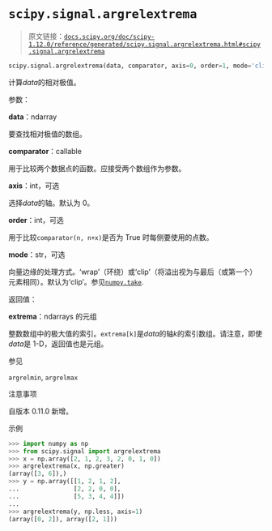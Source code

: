 # `scipy.signal.argrelextrema`

> 原文链接：[`docs.scipy.org/doc/scipy-1.12.0/reference/generated/scipy.signal.argrelextrema.html#scipy.signal.argrelextrema`](https://docs.scipy.org/doc/scipy-1.12.0/reference/generated/scipy.signal.argrelextrema.html#scipy.signal.argrelextrema)

```py
scipy.signal.argrelextrema(data, comparator, axis=0, order=1, mode='clip')
```

计算*data*的相对极值。

参数：

**data**：ndarray

要查找相对极值的数组。

**comparator**：callable

用于比较两个数据点的函数。应接受两个数组作为参数。

**axis**：int，可选

选择*data*的轴。默认为 0。

**order**：int，可选

用于比较`comparator(n, n+x)`是否为 True 时每侧要使用的点数。

**mode**：str，可选

向量边缘的处理方式。‘wrap’（环绕）或‘clip’（将溢出视为与最后（或第一个）元素相同）。默认为‘clip’。参见[`numpy.take`](https://numpy.org/devdocs/reference/generated/numpy.take.html#numpy.take "(在 NumPy v2.0.dev0 中)").

返回值：

**extrema**：ndarrays 的元组

整数数组中的极大值的索引。`extrema[k]`是*data*的轴*k*的索引数组。请注意，即使*data*是 1-D，返回值也是元组。

参见

`argrelmin`, `argrelmax`

注意事项

自版本 0.11.0 新增。

示例

```py
>>> import numpy as np
>>> from scipy.signal import argrelextrema
>>> x = np.array([2, 1, 2, 3, 2, 0, 1, 0])
>>> argrelextrema(x, np.greater)
(array([3, 6]),)
>>> y = np.array([[1, 2, 1, 2],
...               [2, 2, 0, 0],
...               [5, 3, 4, 4]])
...
>>> argrelextrema(y, np.less, axis=1)
(array([0, 2]), array([2, 1])) 
```
